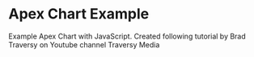 # Apex Chart Example
Example Apex Chart with JavaScript.
Created following tutorial by Brad Traversy on Youtube channel Traversy Media
